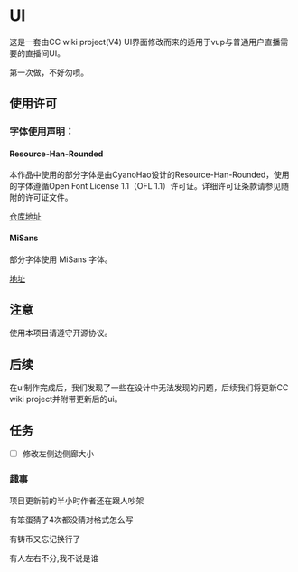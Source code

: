 # UI

这是一套由CC wiki project(V4) UI界面修改而来的适用于vup与普通用户直播需要的直播间UI。

第一次做，不好勿喷。

## 使用许可

### 字体使用声明：

#### Resource-Han-Rounded

本作品中使用的部分字体是由CyanoHao设计的Resource-Han-Rounded，使用的字体遵循Open Font License 1.1（OFL 1.1）许可证。详细许可证条款请参见随附的许可证文件。

[仓库地址](https://github.com/CyanoHao/Resource-Han-Rounded)

#### MiSans

部分字体使用 MiSans 字体。

[地址](https://hyperos.mi.com/font/)


## 注意

使用本项目请遵守开源协议。

## 后续

在ui制作完成后，我们发现了一些在设计中无法发现的问题，后续我们将更新CC wiki project并附带更新后的ui。

## 任务

- [ ] 修改左侧边侧廊大小

### 趣事

项目更新前的半小时作者还在跟人吵架

有笨蛋猜了4次都没猜对格式怎么写

有铸币又忘记换行了

有人左右不分,我不说是谁
